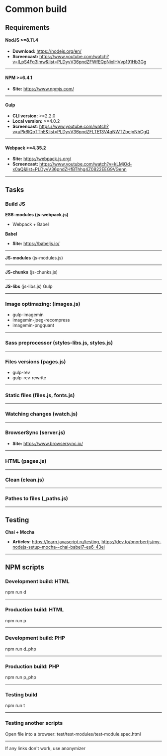 # Common build

## Requirements

#### NodJS >=8.11.4
* **Download:** https://nodejs.org/en/
* **Screencast:** https://www.youtube.com/watch?v=ILpS4Fq3lmw&list=PLDyvV36pndZFWfEQpNixIHVvp191Hb3Gg

***

#### NPM >=6.4.1
* **Site:** https://www.npmjs.com/

***

#### Gulp
* **CLI version:** >=2.2.0
* **Local version:** >=4.0.2
* **Screencast**: https://www.youtube.com/watch?v=uPk6lQoTThE&list=PLDyvV36pndZFLTE13V4qNWTZbeipNhCgQ

***

#### Webpack >=4.35.2
* **Site:** https://webpack.js.org/
* **Screencast:** https://www.youtube.com/watch?v=kLMjOd-x0aQ&list=PLDyvV36pndZHfBThhg4Z0822EEG9VGenn

*** 

## Tasks

### Build JS

**ES6-modules (js-webpack.js)**
* Webpack + Babel

**Babel**
* **Site:** https://babeljs.io/

***

**JS-modules**	(js-modules.js)

***

**JS-chunks** (js-chunks.js)

***

**JS-libs** (js-libs.js)
Gulp

***

### Image optimazing: (images.js)
* gulp-imagemin
* imagemin-jpeg-recompress
* imagemin-pngquant

***

### Sass preprocessor (styles-libs.js, styles.js)

***


### Files versions (pages.js)
 * gulp-rev
 * gulp-rev-rewrite
 
***
 
 
### Static files (files.js, fonts.js)

***

### Watching changes (watch.js) 

***

### BrowserSync (server.js)
* **Site:** https://www.browsersync.io/

***


### HTML (pages.js)

***


### Clean (clean.js)

***


### Pathes to files (_paths.js)

***

## Testing

**Chai + Mocha**
* **Articles:**
https://learn.javascript.ru/testing, https://dev.to/bnorbertjs/my-nodejs-setup-mocha--chai-babel7-es6-43ei

***

## NPM scripts


### Development build: HTML
npm run d

***

### Production build: HTML
npm run p

***

### Development build: PHP
npm run d_php

***

### Production build: PHP
npm run p_php

***


### Testing build
npm run t

***

### Testing another scripts
Open file into a browser: test/test-modules/test-module.spec.html
 
***

If any links don't work, use anonymizer
